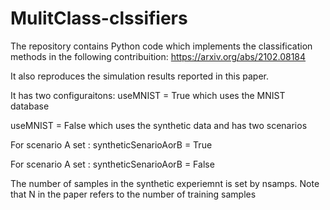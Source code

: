 # MulitClass-clssifiers
The repository contains Python code which implements the classification methods in the following contribuition:
https://arxiv.org/abs/2102.08184

It also reproduces the simulation results reported in this paper.

It has two configuraitons:
useMNIST = True which uses the MNIST database 

useMNIST = False which uses the synthetic data and has two scenarios

For scenario A set : syntheticSenarioAorB = True

For scenario A set : syntheticSenarioAorB = False

The number of samples in the synthetic experiemnt is set by nsamps.
Note that N in the paper refers to the number of training samples

